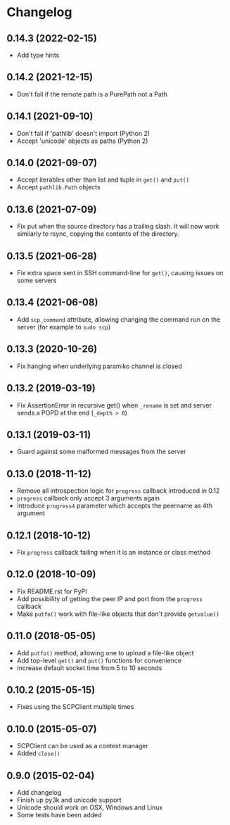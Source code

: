 # Changelog

## 0.14.3 (2022-02-15)

- Add type hints

## 0.14.2 (2021-12-15)

- Don't fail if the remote path is a PurePath not a Path

## 0.14.1 (2021-09-10)

- Don't fail if 'pathlib' doesn't import (Python 2)
- Accept 'unicode' objects as paths (Python 2)

## 0.14.0 (2021-09-07)

- Accept iterables other than list and tuple in `get()` and `put()`
- Accept `pathlib.Path` objects

## 0.13.6 (2021-07-09)

- Fix put when the source directory has a trailing slash. It will now work similarly to rsync, copying the contents of the directory.

## 0.13.5 (2021-06-28)

- Fix extra space sent in SSH command-line for `get()`, causing issues on some servers

## 0.13.4 (2021-06-08)

- Add `scp_command` attribute, allowing changing the command run on the server (for example to `sudo scp`)

## 0.13.3 (2020-10-26)

- Fix hanging when underlying paramiko channel is closed

## 0.13.2 (2019-03-19)

- Fix AssertionError in recursive get() when `_rename` is set and server sends a POPD at the end (`_depth > 0`)

## 0.13.1 (2019-03-11)

- Guard against some malformed messages from the server

## 0.13.0 (2018-11-12)

- Remove all introspection logic for `progress` callback introduced in 0.12
- `progress` callback only accept 3 arguments again
- Introduce `progress4` parameter which accepts the peername as 4th argument

## 0.12.1 (2018-10-12)

- Fix `progress` callback failing when it is an instance or class method

## 0.12.0 (2018-10-09)

- Fix README.rst for PyPI
- Add possibility of getting the peer IP and port from the `progress` callback
- Make `putfo()` work with file-like objects that don't provide `getvalue()`

## 0.11.0 (2018-05-05)

- Add `putfo()` method, allowing one to upload a file-like object
- Add top-level `get()` and `put()` functions for convenience
- Increase default socket time from 5 to 10 seconds

## 0.10.2 (2015-05-15)

- Fixes using the SCPClient multiple times

## 0.10.0 (2015-05-07)

- SCPClient can be used as a context manager
- Added `close()`

## 0.9.0 (2015-02-04)

- Add changelog
- Finish up py3k and unicode support
- Unicode should work on OSX, Windows and Linux
- Some tests have been added

